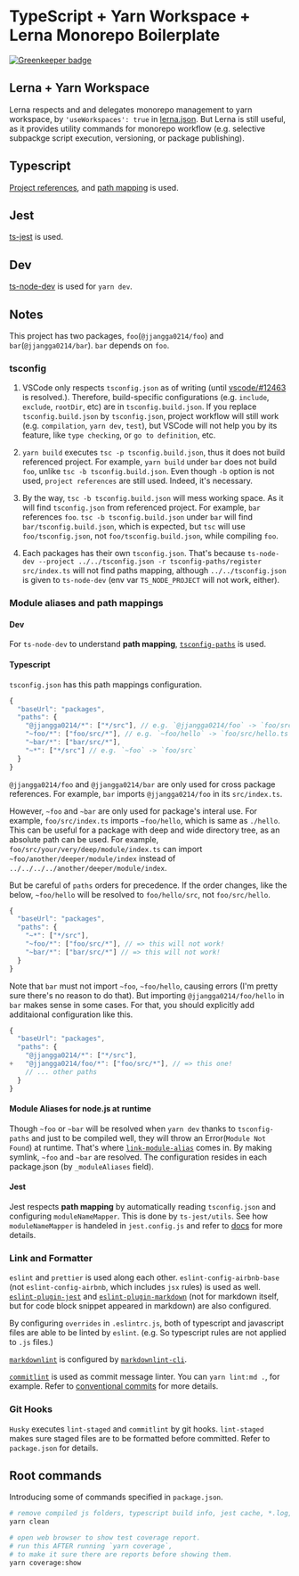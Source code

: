 # TypeScript + Yarn Workspace + Lerna Monorepo Boilerplate

[![Greenkeeper badge](https://badges.greenkeeper.io/jjangga0214/ts-yarn-lerna-boilerplate.svg)](https://greenkeeper.io/)

## Lerna + Yarn Workspace

Lerna respects and and delegates monorepo management to yarn workspace, by `'useWorkspaces': true` in [lerna.json](lerna.json). But Lerna is still useful, as it provides utility commands for monorepo workflow (e.g. selective subpackge script execution, versioning, or package publishing).

## Typescript

[Project references](https://www.typescriptlang.org/docs/handbook/project-references.html), and [path mapping](https://www.typescriptlang.org/docs/handbook/module-resolution.html#path-mapping) is used.

## Jest

[ts-jest](https://github.com/kulshekhar/ts-jest) is used.

## Dev

[ts-node-dev](https://github.com/whitecolor/ts-node-dev) is used for `yarn dev`.

## Notes

This project has two packages, `foo`(`@jjangga0214/foo`) and `bar`(`@jjangga0214/bar`). `bar` depends on `foo`.

### tsconfig

1. VSCode only respects `tsconfig.json` as of writing (until [vscode/#12463](https://github.com/microsoft/vscode/issues/12463) is resolved.). Therefore, build-specific configurations (e.g. `include`, `exclude`, `rootDir`, etc) are in `tsconfig.build.json`. If you replace `tsconfig.build.json` by `tsconfig.json`, project workflow will still work (e.g. `compilation`, `yarn dev`, `test`), but VSCode will not help you by its feature, like `type checking`, or `go to definition`, etc.

2. `yarn build` executes `tsc -p tsconfig.build.json`, thus it does not build referenced project. For example, `yarn build` under `bar` does not build `foo`, unlike `tsc -b tsconfig.build.json`. Even though `-b` option is not used, `project references` are still used. Indeed, it's necessary.

3. By the way, `tsc -b tsconfig.build.json` will mess working space. As it will find `tsconfig.json` from referenced project. For example, `bar` references `foo`. `tsc -b tsconfig.build.json` under `bar` will find `bar/tsconfig.build.json`, which is expected, but `tsc` will use `foo/tsconfig.json`, not `foo/tsconfig.build.json`, while compiling `foo`.

4. Each packages has their own `tsconfig.json`. That's because `ts-node-dev --project ../../tsconfig.json -r tsconfig-paths/register src/index.ts` will not find paths mapping, although `../../tsconfig.json` is given to `ts-node-dev` (env var `TS_NODE_PROJECT` will not work, either).

### Module aliases and path mappings

<!-- markdownlint-disable no-duplicate-heading -->

#### Dev

<!-- markdownlint-enable no-duplicate-heading -->

For `ts-node-dev` to understand **path mapping**, [`tsconfig-paths`](https://github.com/dividab/tsconfig-paths) is used.

<!-- markdownlint-disable no-duplicate-heading -->

#### Typescript

<!-- markdownlint-enable no-duplicate-heading -->

`tsconfig.json` has this path mappings configuration.

```js
{
  "baseUrl": "packages",
  "paths": {
    "@jjangga0214/*": ["*/src"], // e.g. `@jjangga0214/foo` -> `foo/src`
    "~foo/*": ["foo/src/*"], // e.g. `~foo/hello` -> `foo/src/hello.ts`
    "~bar/*": ["bar/src/*"],
    "~*": ["*/src"] // e.g. `~foo` -> `foo/src`
  }
}
```

`@jjangga0214/foo` and `@jjangga0214/bar` are only used for cross package references. For example, `bar` imports `@jjangga0214/foo` in its `src/index.ts`.

However, `~foo` and `~bar` are only used for package's interal use. For example, `foo/src/index.ts` imports `~foo/hello`, which is same as `./hello`. This can be useful for a package with deep and wide directory tree, as an absolute path can be used. For example, `foo/src/your/very/deep/module/index.ts` can import `~foo/another/deeper/module/index` instead of `../../../../another/deeper/module/index`.

But be careful of `paths` orders for precedence. If the order changes, like the below, `~foo/hello` will be resolved to `foo/hello/src`, not `foo/src/hello`.

```js
{
  "baseUrl": "packages",
  "paths": {
    "~*": ["*/src"],
    "~foo/*": ["foo/src/*"], // => this will not work!
    "~bar/*": ["bar/src/*"] // => this will not work!
  }
}
```

Note that `bar` must not import `~foo`, `~foo/hello`, causing errors (I'm pretty sure there's no reason to do that). But importing `@jjangga0214/foo/hello` in `bar` makes sense in some cases. For that, you should explicitly add additaional configuration like this.

```js
{
  "baseUrl": "packages",
  "paths": {
    "@jjangga0214/*": ["*/src"],
+   "@jjangga0214/foo/*": ["foo/src/*"], // => this one!
    // ... other paths
  }
}
```

#### Module Aliases for node.js at runtime

Though `~foo` or `~bar` will be resolved when `yarn dev` thanks to `tsconfig-paths` and just to be compiled well, they will throw an Error(`Module Not Found`) at runtime. That's where [`link-module-alias`](https://github.com/Rush/link-module-alias) comes in. By making symlink, `~foo` and `~bar` are resolved. The configuration resides in each package.json (by `_moduleAliases` field).

<!-- markdownlint-disable no-duplicate-heading -->

#### Jest

<!-- markdownlint-enable no-duplicate-heading -->

Jest respects **path mapping** by automatically reading `tsconfig.json` and configuring `moduleNameMapper`. This is done by `ts-jest/utils`. See how `moduleNameMapper` is handeled in `jest.config.js` and refer to [docs](https://kulshekhar.github.io/ts-jest/user/config/#paths-mapping) for more details.

### Link and Formatter

`eslint` and `prettier` is used along each other. `eslint-config-airbnb-base` (not `eslint-config-airbnb`, which includes `jsx` rules) is used as well. [`eslint-plugin-jest`](https://github.com/jest-community/eslint-plugin-jest/issues) and [`eslint-plugin-markdown`](https://github.com/eslint/eslint-plugin-markdown) (not for markdown itself, but for code block snippet appeared in markdown) are also configured.

By configuring `overrides` in `.eslintrc.js`, both of typescript and javascript files are able to be linted by `eslint`. (e.g. So typescript rules are not applied to `.js` files.)

[`markdownlint`](https://github.com/DavidAnson/markdownlint) is configured by [`markdownlint-cli`](https://github.com/igorshubovych/markdownlint-cli#readme).

[`commitlint`](https://github.com/conventional-changelog/commitlint) is used as commit message linter. You can `yarn lint:md .`, for example. Refer to [conventional commits](https://www.conventionalcommits.org/en/) for more details.

### Git Hooks

`Husky` executes `lint-staged` and `commitlint` by git hooks. `lint-staged` makes sure staged files are to be formatted before committed. Refer to `package.json` for details.

## Root commands

Introducing some of commands specified in `package.json`.

```bash
# remove compiled js folders, typescript build info, jest cache, *.log, and test coverage
yarn clean

# open web browser to show test coverage report.
# run this AFTER running `yarn coverage`,
# to make it sure there are reports before showing them.
yarn coverage:show
```
